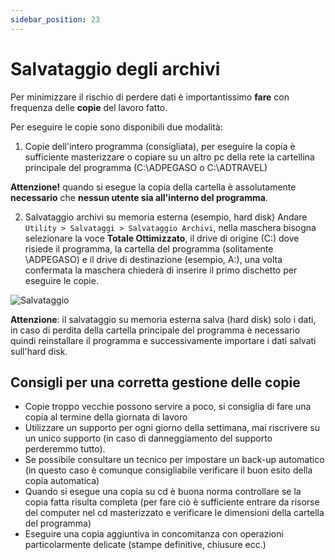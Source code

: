 ```yaml
---
sidebar_position: 23
---
```


# Salvataggio degli archivi

Per minimizzare il rischio di perdere dati è importantissimo **fare** con frequenza delle **copie** del lavoro fatto.

Per eseguire le copie sono disponibili due modalità:

1. Copie dell'intero programma (consigliata), per eseguire la copia è sufficiente masterizzare o copiare su un altro pc della rete la cartellina principale del programma (C:\ADPEGASO o C:\ADTRAVEL)

**Attenzione!** quando si esegue la copia della cartella è assolutamente **necessario** che **nessun utente sia all'interno del programma**.

2. Salvataggio archivi su memoria esterna (esempio, hard disk)
Andare `Utility > Salvataggi > Salvataggio Archivi`, nella maschera bisogna selezionare la voce **Totale Ottimizzato**, il drive di origine (C:) dove risiede il programma, la cartella del programma (solitamente \ADPEGASO) e il drive di destinazione (esempio, A:), una volta confermata la maschera chiederà di inserire il primo dischetto per eseguire le copie.

<div class="text--center">
  <img src="/img/190-salvataggio.png" alt="Salvataggio"/>
</div>

**Attenzione**: il salvataggio su memoria esterna salva (hard disk) solo i dati, in caso di perdita della cartella principale del programma è necessario quindi reinstallare il programma e successivamente importare i dati salvati sull'hard disk.

## Consigli per una corretta gestione delle copie

- Copie troppo vecchie possono servire a poco, si consiglia di fare una copia al termine della giornata di lavoro
- Utilizzare un supporto per ogni giorno della settimana, mai riscrivere su un unico supporto (in caso di danneggiamento del supporto perderemmo tutto).
- Se possibile consultare un tecnico per impostare un back-up automatico (in questo caso è comunque consigliabile verificare il buon esito della copia automatica)
- Quando si esegue una copia su cd è buona norma controllare se la copia fatta risulta completa (per fare ciò è sufficiente entrare da risorse del computer nel cd masterizzato e verificare le dimensioni della cartella del programma)
- Eseguire una copia aggiuntiva in concomitanza con operazioni particolarmente delicate (stampe definitive, chiusure ecc.)